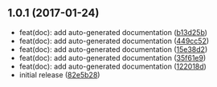<a name="1.0.1"></a>
## 1.0.1 (2017-01-24)

* feat(doc): add auto-generated documentation ([b13d25b](https://github.com/mderrier/lls-react-core/commit/b13d25b))
* feat(doc): add auto-generated documentation ([449cc52](https://github.com/mderrier/lls-react-core/commit/449cc52))
* feat(doc): add auto-generated documentation ([15e38d2](https://github.com/mderrier/lls-react-core/commit/15e38d2))
* feat(doc): add auto-generated documentation ([35f61e9](https://github.com/mderrier/lls-react-core/commit/35f61e9))
* feat(doc): add auto-generated documentation ([122018d](https://github.com/mderrier/lls-react-core/commit/122018d))
* initial release ([82e5b28](https://github.com/mderrier/lls-react-core/commit/82e5b28))



